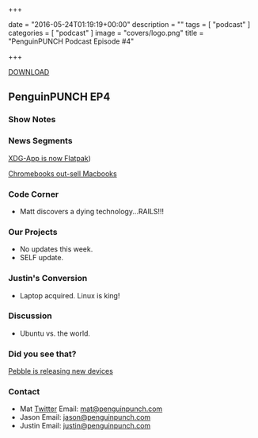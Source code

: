 +++

date = "2016-05-24T01:19:19+00:00"
description = ""
tags = [ "podcast" ]
categories = [ "podcast" ]
image = "covers/logo.png"
title = "PenguinPUNCH Podcast Episode #4"

+++

[DOWNLOAD](http://penguinpunch.com/podcasts/penguin-punch-ep4.mp3)

## PenguinPUNCH EP4

### Show Notes

### News Segments
[XDG-App is now Flatpak](http://flatpak.org/))

[Chromebooks out-sell Macbooks](http://www.cio.com/article/3073897/linux/linus-torvalds-wins-the-desktop-chromebooks-outsell-macbooks.html)

### Code Corner
 - Matt discovers a dying technology...RAILS!!!

### Our Projects
 - No updates this week.
 - SELF update.

### Justin's Conversion
 - Laptop acquired. Linux is king!

### Discussion
 - Ubuntu vs. the world.

### Did you see that?
[Pebble is releasing new devices](http://www.zdnet.com/article/pebble-launches-three-new-products-pebble-core-is-a-runner-and-hacker-dream-accessory/)


### Contact

- Mat [Twitter](http://twitter.com/chasinglogic/) Email: mat@penguinpunch.com
- Jason Email: jason@penguinpunch.com
- Justin Email: justin@penguinpunch.com
